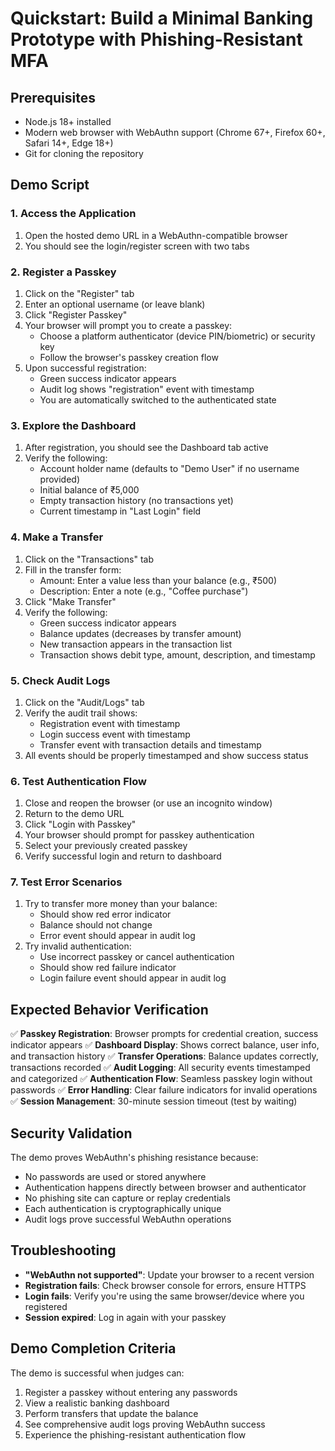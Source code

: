 # Quickstart: Build a Minimal Banking Prototype with Phishing-Resistant MFA

## Prerequisites
- Node.js 18+ installed
- Modern web browser with WebAuthn support (Chrome 67+, Firefox 60+, Safari 14+, Edge 18+)
- Git for cloning the repository

## Demo Script

### 1. Access the Application
1. Open the hosted demo URL in a WebAuthn-compatible browser
2. You should see the login/register screen with two tabs

### 2. Register a Passkey
1. Click on the "Register" tab
2. Enter an optional username (or leave blank)
3. Click "Register Passkey"
4. Your browser will prompt you to create a passkey:
   - Choose a platform authenticator (device PIN/biometric) or security key
   - Follow the browser's passkey creation flow
5. Upon successful registration:
   - Green success indicator appears
   - Audit log shows "registration" event with timestamp
   - You are automatically switched to the authenticated state

### 3. Explore the Dashboard
1. After registration, you should see the Dashboard tab active
2. Verify the following:
   - Account holder name (defaults to "Demo User" if no username provided)
   - Initial balance of ₹5,000
   - Empty transaction history (no transactions yet)
   - Current timestamp in "Last Login" field

### 4. Make a Transfer
1. Click on the "Transactions" tab
2. Fill in the transfer form:
   - Amount: Enter a value less than your balance (e.g., ₹500)
   - Description: Enter a note (e.g., "Coffee purchase")
3. Click "Make Transfer"
4. Verify the following:
   - Green success indicator appears
   - Balance updates (decreases by transfer amount)
   - New transaction appears in the transaction list
   - Transaction shows debit type, amount, description, and timestamp

### 5. Check Audit Logs
1. Click on the "Audit/Logs" tab
2. Verify the audit trail shows:
   - Registration event with timestamp
   - Login success event with timestamp
   - Transfer event with transaction details and timestamp
3. All events should be properly timestamped and show success status

### 6. Test Authentication Flow
1. Close and reopen the browser (or use an incognito window)
2. Return to the demo URL
3. Click "Login with Passkey"
4. Your browser should prompt for passkey authentication
5. Select your previously created passkey
6. Verify successful login and return to dashboard

### 7. Test Error Scenarios
1. Try to transfer more money than your balance:
   - Should show red error indicator
   - Balance should not change
   - Error event should appear in audit log
2. Try invalid authentication:
   - Use incorrect passkey or cancel authentication
   - Should show red failure indicator
   - Login failure event should appear in audit log

## Expected Behavior Verification

✅ **Passkey Registration**: Browser prompts for credential creation, success indicator appears
✅ **Dashboard Display**: Shows correct balance, user info, and transaction history
✅ **Transfer Operations**: Balance updates correctly, transactions recorded
✅ **Audit Logging**: All security events timestamped and categorized
✅ **Authentication Flow**: Seamless passkey login without passwords
✅ **Error Handling**: Clear failure indicators for invalid operations
✅ **Session Management**: 30-minute session timeout (test by waiting)

## Security Validation

The demo proves WebAuthn's phishing resistance because:
- No passwords are used or stored anywhere
- Authentication happens directly between browser and authenticator
- No phishing site can capture or replay credentials
- Each authentication is cryptographically unique
- Audit logs prove successful WebAuthn operations

## Troubleshooting

- **"WebAuthn not supported"**: Update your browser to a recent version
- **Registration fails**: Check browser console for errors, ensure HTTPS
- **Login fails**: Verify you're using the same browser/device where you registered
- **Session expired**: Log in again with your passkey

## Demo Completion Criteria

The demo is successful when judges can:
1. Register a passkey without entering any passwords
2. View a realistic banking dashboard
3. Perform transfers that update the balance
4. See comprehensive audit logs proving WebAuthn success
5. Experience the phishing-resistant authentication flow
